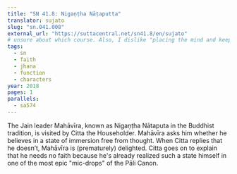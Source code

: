```yaml
---
title: "SN 41.8: Nigaṇṭha Nāṭaputta"
translator: sujato
slug: "sn.041.008"
external_url: "https://suttacentral.net/sn41.8/en/sujato"
# unsure about which course. Also, I dislike "placing the mind and keeping it connected" here. Is there a better translation available?
tags:
  - sn
  - faith
  - jhana
  - function
  - characters
year: 2018
pages: 1
parallels:
  - sa574
---
```


The Jain leader Mahāvīra, known as Nigaṇṭha Nātaputa in the Buddhist tradition, is visited by Citta the Householder. Mahāvīra asks him whether he believes in a state of immersion free from thought. When Citta replies that he doesn’t, Mahāvīra is (prematurely) delighted. Citta goes on to explain that he needs no faith because he's already realized such a state himself in one of the most epic "mic-drops" of the Pāli Canon.

